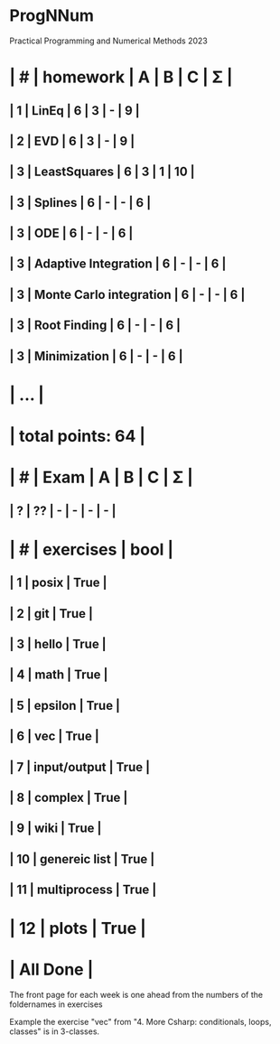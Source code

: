 # ProgNNum
Practical Programming and Numerical Methods 2023


| #  | homework      | A | B | C | Σ   |
 ======================================
| 1  | LinEq         | 6 | 3 | - |  9  |
---------------------------------------
| 2  | EVD           | 6 | 3 | - |  9  |
---------------------------------------
| 3  | LeastSquares  | 6 | 3 | 1 |  10 |
---------------------------------------
| 3  | Splines  | 6 | - | - |  6 |
---------------------------------------
| 3  | ODE  | 6 | - | - |  6 |
---------------------------------------
| 3  | Adaptive Integration  | 6 | - | - |  6 |
---------------------------------------
| 3  | Monte Carlo integration  | 6 | - | - |  6 |
---------------------------------------
| 3  | Root Finding  | 6 | - | - |  6 |
---------------------------------------
| 3  | Minimization  | 6 | - | - |  6 |
---------------------------------------
|              ...                     |
 ======================================
|                    total points: 64  |
 ======================================
 
 | #  | Exam      | A | B | C | Σ   |
 ======================================
| ?  | ??         | - | - | - |  -  |
---------------------------------------


| #  | exercises     | bool |
 ===========================
| 1  | posix         | True |
-----------------------------
| 2  | git           | True |
-----------------------------
| 3  | hello         | True |
-----------------------------
| 4  | math          | True |
-----------------------------
| 5  | epsilon       | True |
-----------------------------
| 6  | vec           | True |
-----------------------------
| 7  | input/output  | True |
-----------------------------
| 8  | complex       | True |
-----------------------------
| 9  | wiki          | True |
-----------------------------
| 10  | genereic list | True |
-----------------------------
| 11  | multiprocess  | True |
-----------------------------
| 12  | plots         | True |
 =============================
|                  All Done  |
 =============================



The front page for each week is one ahead from the numbers of the foldernames in exercises

Example the exercise "vec" from "4. More Csharp: conditionals, loops, classes" is in 3-classes.



